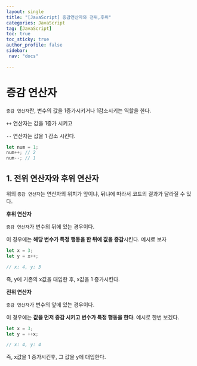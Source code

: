 ```yaml
---
layout: single
title: "[JavaScript] 증감연산자와 전위,후위"
categories: JavaScript
tag: [JavaScript]
toc: true
toc_sticky: true
author_profile: false
sidebar:
 nav: "docs"

---
```


# 증감 연산자

`증감 연산자`란, 변수의 값을 1증가시키거나 1감소시키는 역할을 한다. 

`++` 연산자는 값을 1증가 시키고

`--` 연산자는 값을 1 감소 시킨다.

```js
let num = 1;
num++; // 2
num--; // 1
```

## 1. 전위 연산자와 후위 연산자

위의 `증감 연산자`는 연산자의 위치가 앞이냐, 뒤냐에 따라서 코드의 결과가 달라질 수 있다.

**후위 연산자**

`증감 연산자`가 변수의 뒤에 있는 경우이다. 

이 경우에는 **해당 변수가 특정 행동을 한 뒤에 값을 증감**시킨다. 예시로 보자

```js
let x = 3;
let y = x++;

// x: 4, y: 3
```

즉, y에 기존의 x값을 대입한 후, x값을 1 증가시킨다.

**전위 연산자**

`증감 연산자`가 변수의 앞에 있는 경우이다.

이 경우에는 **값을 먼저 증감 시키고 변수가 특정 행동을 한다**. 예시로 한번 보겠다.

```js
let x = 3;
let y = ++x;

// x: 4, y: 4
```

즉, x값을 1 증가시킨후, 그 값을 y에 대입한다.

